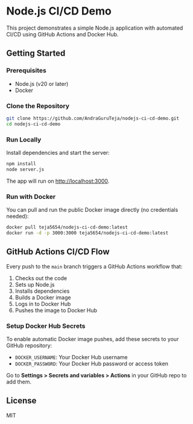 # Node.js CI/CD Demo

This project demonstrates a simple Node.js application with automated CI/CD using GitHub Actions and Docker Hub.

## Getting Started

### Prerequisites
- Node.js (v20 or later)
- Docker

### Clone the Repository
```bash
git clone https://github.com/AndraGuruTeja/nodejs-ci-cd-demo.git
cd nodejs-ci-cd-demo
```

### Run Locally
Install dependencies and start the server:
```bash
npm install
node server.js
```
The app will run on [http://localhost:3000](http://localhost:3000).


### Run with Docker
You can pull and run the public Docker image directly (no credentials needed):
```bash
docker pull teja5654/nodejs-ci-cd-demo:latest
docker run -d -p 3000:3000 teja5654/nodejs-ci-cd-demo:latest
```

## GitHub Actions CI/CD Flow

Every push to the `main` branch triggers a GitHub Actions workflow that:
1. Checks out the code
2. Sets up Node.js
3. Installs dependencies
4. Builds a Docker image
5. Logs in to Docker Hub
6. Pushes the image to Docker Hub

### Setup Docker Hub Secrets
To enable automatic Docker image pushes, add these secrets to your GitHub repository:
- `DOCKER_USERNAME`: Your Docker Hub username
- `DOCKER_PASSWORD`: Your Docker Hub password or access token

Go to **Settings > Secrets and variables > Actions** in your GitHub repo to add them.

## License
MIT
